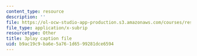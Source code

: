 ```yaml
---
content_type: resource
description: ''
file: https://ol-ocw-studio-app-production.s3.amazonaws.com/courses/res-6-008-digital-signal-processing-spring-2011/b9ac19c9ba6e5a761d6599281dce6594_4Gy1mik0tr4.srt
file_type: application/x-subrip
resourcetype: Other
title: 3play caption file
uid: b9ac19c9-ba6e-5a76-1d65-99281dce6594
---
```


